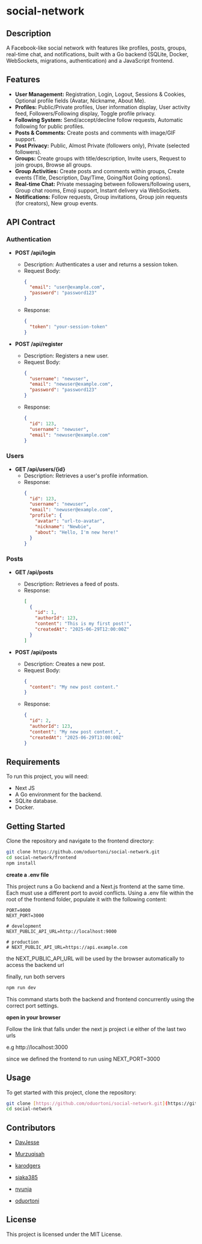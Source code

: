 # social-network

## Description
A Facebook-like social network with features like profiles, posts, groups, real-time chat, and notifications, built with a Go backend (SQLite, Docker, WebSockets, migrations, authentication) and a JavaScript frontend.

## Features
* **User Management:** Registration, Login, Logout, Sessions & Cookies, Optional profile fields (Avatar, Nickname, About Me).
* **Profiles:** Public/Private profiles, User information display, User activity feed, Followers/Following display, Toggle profile privacy.
* **Following System:** Send/accept/decline follow requests, Automatic following for public profiles.
* **Posts & Comments:** Create posts and comments with image/GIF support.
* **Post Privacy:** Public, Almost Private (followers only), Private (selected followers).
* **Groups:** Create groups with title/description, Invite users, Request to join groups, Browse all groups.
* **Group Activities:** Create posts and comments within groups, Create events (Title, Description, Day/Time, Going/Not Going options).
* **Real-time Chat:** Private messaging between followers/following users, Group chat rooms, Emoji support, Instant delivery via WebSockets.
* **Notifications:** Follow requests, Group invitations, Group join requests (for creators), New group events.

## API Contract

### Authentication

*   **POST /api/login**
    *   Description: Authenticates a user and returns a session token.
    *   Request Body:
        ```json
        {
          "email": "user@example.com",
          "password": "password123"
        }
        ```
    *   Response:
        ```json
        {
          "token": "your-session-token"
        }
        ```

*   **POST /api/register**
    *   Description: Registers a new user.
    *   Request Body:
        ```json
        {
          "username": "newuser",
          "email": "newuser@example.com",
          "password": "password123"
        }
        ```
    *   Response:
        ```json
        {
          "id": 123,
          "username": "newuser",
          "email": "newuser@example.com"
        }
        ```

### Users

*   **GET /api/users/{id}**
    *   Description: Retrieves a user's profile information.
    *   Response:
        ```json
        {
          "id": 123,
          "username": "newuser",
          "email": "newuser@example.com",
          "profile": {
            "avatar": "url-to-avatar",
            "nickname": "Newbie",
            "about": "Hello, I'm new here!"
          }
        }
        ```

### Posts

*   **GET /api/posts**
    *   Description: Retrieves a feed of posts.
    *   Response:
        ```json
        [
          {
            "id": 1,
            "authorId": 123,
            "content": "This is my first post!",
            "createdAt": "2025-06-29T12:00:00Z"
          }
        ]
        ```

*   **POST /api/posts**
    *   Description: Creates a new post.
    *   Request Body:
        ```json
        {
          "content": "My new post content."
        }
        ```
    *   Response:
        ```json
        {
          "id": 2,
          "authorId": 123,
          "content": "My new post content.",
          "createdAt": "2025-06-29T13:00:00Z"
        }
        ```

## Requirements
To run this project, you will need:
* Next JS
* A Go environment for the backend.
* SQLite database.
* Docker.

## Getting Started

Clone the repository and navigate to the frontend directory:

```bash
git clone https://github.com/oduortoni/social-network.git
cd social-network/frontend
npm install
```

**create a .env file**

This project runs a Go backend and a Next.js frontend at the same time. Each must use a different port to avoid conflicts. Using a .env file within the root of the frontend folder, populate it with the following content:

```env
PORT=9000
NEXT_PORT=3000

# development
NEXT_PUBLIC_API_URL=http://localhost:9000

# production
# NEXT_PUBLIC_API_URL=https://api.example.com
```

the NEXT_PUBLIC_API_URL will be used by the browser automatically to access the backend url

finally, run both servers

```bash
npm run dev
```

This command starts both the backend and frontend concurrently using the correct port settings.

**open in your browser**

Follow the link that falls under the next js project i.e either of the last two urls

e.g  http://localhost:3000

since we defined the frontend to run using NEXT_PORT=3000

## Usage
To get started with this project, clone the repository:
```bash
git clone [https://github.com/oduortoni/social-network.git](https://github.com/oduortoni/social-network.git)
cd social-network
```

## Contributors

* [DavJesse](https://github.com/DavJesse)

* [Murzuqisah](https://github.com/Murzuqisah)

* [karodgers](https://github.com/karodgers)

* [siaka385](https://github.com/siaka385)

* [nyunja](https://github.com/nyunja)

* [oduortoni](https://github.com/oduortoni)

## License

This project is licensed under the MIT License.